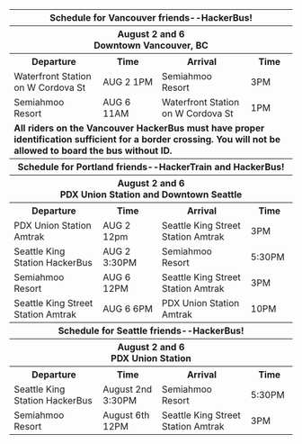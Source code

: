 <table class="table table-striped table-bordered table-condensed">
  <tr>
    <th colspan="4">Schedule for Vancouver friends--HackerBus!</th>
  </tr>
  <tr>
    <th colspan="4">August 2 and 6<br />Downtown Vancouver, BC</th>
  </tr>
  <tr>
    <th>Departure</th>
    <th>Time</th>
    <th>Arrival</th>
    <th>Time</th>
  </tr>
  <tr>
    <td>Waterfront Station on W Cordova St<br/></td>
    <td>AUG 2 1PM</td>
    <td>Semiahmoo Resort</td>
    <td>3PM</td>
  </tr>
  <tr>
    <td>Semiahmoo Resort</td>
    <td>AUG 6 11AM</td>
    <td>Waterfront Station on W Cordova St<br/></td>
    <td>1PM</td>
  </tr>
  <tr class="bg-danger">
    <td colspan="4">
      <b>All riders on the Vancouver HackerBus must have proper identification sufficient for a border crossing. You will not be allowed to board the bus without ID.</b>
    </td>
  </tr>
  <tr>
    <th colspan="4">Schedule for Portland friends--HackerTrain and HackerBus!</th>
  </tr>
  <tr>
    <th colspan="4">August 2 and 6<br />PDX Union Station and Downtown Seattle</th>
  </tr>
  <tr>
    <th>Departure</th>
    <th>Time</th>
    <th>Arrival</th>
    <th>Time</th>
  </tr>
  <tr>
    <td>PDX Union Station Amtrak</td>
    <td>AUG 2 12pm</td>
    <td>Seattle King Street Station Amtrak</td>
    <td>3PM</td>
  </tr>
  <tr>
    <td>Seattle King Station HackerBus</td>
    <td>AUG 2 3:30PM</td>
    <td>Semiahmoo Resort</td>
    <td>5:30PM</td>
  </tr>
  <tr>
    <td>Semiahmoo Resort</td>
    <td>AUG 6 12PM</td>
    <td>Seattle King Street Station Amtrak</td>
    <td>3PM</td>
  </tr>
  <tr>
    <td>Seattle King Street Station Amtrak</td>
    <td>AUG 6 6PM</td>
    <td>PDX Union Station Amtrak</td>
    <td>10PM</td>
  </tr>
  <tr>
    <th colspan="4">Schedule for Seattle friends--HackerBus!</th>
  </tr>
  <tr>
    <th colspan="4">August 2 and 6<br />PDX Union Station</th>
  </tr>
  <tr>
    <th>Departure</th>
    <th>Time</th>
    <th>Arrival</th>
    <th>Time</th>
  </tr>
  <tr>
    <td>Seattle King Station HackerBus</td>
    <td>August 2nd 3:30PM</td>
    <td>Semiahmoo Resort</td>
    <td>5:30PM</td>
  </tr>
  <tr>
    <td>Semiahmoo Resort</td>
    <td>August 6th 12PM</td>
    <td>Seattle King Street Station Amtrak</td>
    <td>3PM</td>
  </tr>
</table>
